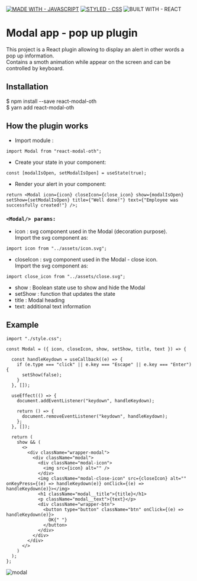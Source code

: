[![MADE WITH - JAVASCRIPT](https://img.shields.io/badge/MADE_WITH-JAVASCRIPT-1D75C2?style=for-the-badge)](https://) [![STYLED - CSS](https://img.shields.io/badge/STYLED-CSS-E034BE?style=for-the-badge)](https://) ![BUILT WITH - REACT](https://img.shields.io/badge/BUILT_WITH-REACT-4F28B0?style=for-the-badge) 



# Modal app - pop up plugin 

This project is a React plugin allowing to display an alert in other words a pop up information. <br />Contains a smoth animation while appear on the screen and can be controlled by keyboard.

## Installation

$ npm install --save react-modal-oth<br />
$ yarn add react-modal-oth


## How the plugin works

- Import module : 
```
import Modal from "react-modal-oth";
```

- Create your state in your component:
```
const [modalIsOpen, setModalIsOpen] = useState(true);
```

- Render your alert in your component:

```
return <Modal icon={icon} closeIcon={close_icon} show={modalIsOpen} setShow={setModalIsOpen} title={"Well done!"} text={"Employee was successfully created!"} />;
```

### ```<Modal/> params:```

- icon : svg component used in the Modal (decoration purpose).<br />
Import the svg component as:
```
import icon from "../assets/icon.svg";
```

- closeIcon : svg component used in the Modal - close icon.<br />
Import the svg component as:
```
import close_icon from "../assets/close.svg";
```
- show : Boolean state use to show and hide the Modal 
- setShow : function that updates the state
- title : Modal heading
- text: additional text information 

## Example

```
import "./style.css";

const Modal = ({ icon, closeIcon, show, setShow, title, text }) => {

  const handleKeydown = useCallback((e) => {
    if (e.type === "click" || e.key === "Escape" || e.key === "Enter") {
      setShow(false);
    }
  }, []);

  useEffect(() => {
    document.addEventListener("keydown", handleKeydown);

    return () => {
      document.removeEventListener("keydown", handleKeydown);
    };
  }, []);

  return (
    show && (
      <>
        <div className="wrapper-modal">
          <div className="modal">
            <div className="modal-icon">
              <img src={icon} alt="" />
            </div>
            <img className="modal-close-icon" src={closeIcon} alt="" onKeyPress={(e) => handleKeydown(e)} onClick={(e) => handleKeydown(e)}></img>
            <h1 className="modal__title">{title}</h1>
            <p className="modal__text">{text}</p>
            <div className="wrapper-btn">
              <button type="button" className="btn" onClick={(e) => handleKeydown(e)}>
                OK{" "}
              </button>
            </div>
          </div>
        </div>
      </>
    )
  );
};
```



![modal](https://user-images.githubusercontent.com/81259062/190851870-c1d58c7e-98a0-45bc-8dd1-b5f760946756.gif)
